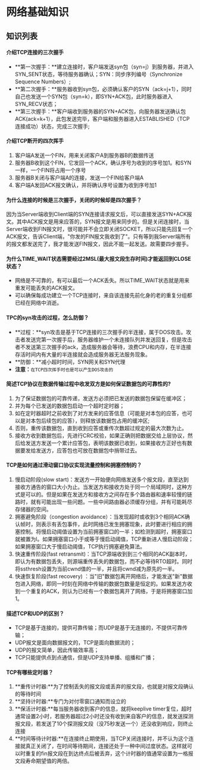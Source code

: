 网络基础知识
====
## 知识列表
#### 介绍TCP连接的三次握手
+ **第一次握手：**建立连接时，客户端发送syn包（syn=j）到服务器，并进入SYN_SENT状态，等待服务器确认；SYN：同步序列编号（Synchronize Sequence Numbers）;
+ **第二次握手：**服务器收到syn包，必须确认客户的SYN（ack=j+1），同时自己也发送一个SYN包（syn=k），即SYN+ACK包，此时服务器进入SYN_RECV状态；
+ **第三次握手：**客户端收到服务器的SYN+ACK包，向服务器发送确认包ACK(ack=k+1），此包发送完毕，客户端和服务器进入ESTABLISHED（TCP连接成功）状态，完成三次握手;

#### 介绍TCP断开的四次挥手
1. 客户端A发送一个FIN，用来关闭客户A到服务器B的数据传送
2. 服务器B收到这个FIN，它发回一个ACK，确认序号为收到的序号加1。和SYN一样，一个FIN将占用一个序号
3. 服务器B关闭与客户端A的连接，发送一个FIN给客户端A
4. 客户端A发回ACK报文确认，并将确认序号设置为收到序号加1

#### 为什么连接的时候是三次握手，关闭的时候却是四次握手？
因为当Server端收到Client端的SYN连接请求报文后，可以直接发送SYN+ACK报文。其中ACK报文是用来应答的，SYN报文是用来同步的。但是关闭连接时，当Server端收到FIN报文时，很可能并不会立即关闭SOCKET，所以只能先回复一个ACK报文，告诉Client端，"你发的FIN报文我收到了"。只有等到我Server端所有的报文都发送完了，我才能发送FIN报文，因此不能一起发送。故需要四步握手。

#### 为什么TIME_WAIT状态需要经过2MSL(最大报文段生存时间)才能返回到CLOSE状态？
+ 网络是不可靠的，有可以最后一个ACK丢失。所以TIME_WAIT状态就是用来重发可能丢失的ACK报文。
+ 可以确保每成功建立一个TCP连接时，来自该连接先前化身的老的重复分组都已经在网络中消逝。

#### TPC的syn攻击的过程，怎么防御？
+ **过程：**syn攻击是基于TCP连接的三次握手的半连接，属于DOS攻击。攻击者发送完第一次握手后，服务器维护一个未连接队列并发送回复，但是攻击者不发送第三次握手的ack，造成服务器会等待，浪费CPU和内存，在半连接存活时间内有大量的半连接就会造成服务器无法服务现象。
+ **防御：**减小超时时间，SYN网关和SYN代理
+ **注意：**`在TCP四次挥手时也是可以产生DOS攻击的`

#### 简述TCP协议在数据传输过程中收发双方是如何保证数据包的可靠性的?
1. 为了保证数据包的可靠传递，发送方必须把已发送的数据包保留在缓冲区；
1. 并为每个已发送的数据包启动一个超时定时器；
1. 如在定时器超时之前收到了对方发来的应答信息（可能是对本包的应答，也可以是对本包后续包的应答），则释放该数据包占用的缓冲区;
1. 否则，重传该数据包，直到收到应答或重传次数超过规定的最大次数为止。
1. 接收方收到数据包后，先进行CRC校验，如果正确则把数据交给上层协议，然后给发送方发送一个累计应答包，表明该数据已收到，如果接收方正好也有数据要发给发送方，应答包也可放在数据包中捎带过去。

#### TCP是如何通过滑动窗口协议实现流量控制和拥塞控制的？
1. 慢启动阶段(slow start)：发送方一开始便向网络发送多个报文段，直至达到接收方通告的窗口大小为止。当发送方和接收方处于同一个局域网时，这种方式是可以的。但是如果在发送方和接收方之间存在多个路由器和速率较慢的链路时，就有可能出现一些问题。一些中间路由器必须缓存分组，并有可能耗尽存储器的空间。
2. 拥塞避免阶段（congestion avoidance）：当发现超时或收到3个相同ACK确认帧时，则表示有丢包事件，此时网络已发生拥塞现象，此时要进行相应的拥塞控制。将慢启动阈值设置为当前拥塞窗口的一半；如检测到超时，拥塞窗口就被置为l。如果拥塞窗口小于或等于慢启动阈值，TCP重新进人慢启动阶段；如果拥塞窗口大于慢启动阈值，TCP执行拥塞避免算法。
3. 快速重传阶段(fast retransmit)：当TCP源端收到到三个相同的ACK副本时，即认为有数据包丢失，则源端重传丢失的数据包，而不必等待RTO超时。同时将ssthresh设置为当前cwnd值的一半，并且将cwnd减为原先的一半。
4. 快速恢复阶段(fast recovery) ：当"旧"数据包离开网络后，才能发送"新"数据包进入网络，即同一时刻在网络中传输的数据包数量是恒定的。如果发送方收到一个重复的ACK，则认为已经有一个数据包离开了网络，于是将拥塞窗口加1。 

#### 描述TCP和UDP的区别？
+ TCP是基于连接的，提供可靠传输；而UDP是基于无连接的，不提供可靠传输；
+ UDP报文是面向数据报文的，TCP是面向数据流的；
+ UDP的报文简单，因此传输效率高；
+ TCP只能提供点到点通信，但是UDP支持单播、组播和广播；

#### TCP有哪些定时器？
1. **重传计时器:**为了控制丢失的报文段或丢弃的报文段，也就是对报文段确认的等待时间
1. **坚持计时器:**专门为对付零窗口通知而设立的
1. **保活计时器:**每当服务器收到客户的信息，就将keeplive timer复位，超时通常设置2小时，若服务器超过2小时还没有收到来自客户的信息，就发送探测报文段，若发送了10个探测报文段（没75秒发送一个）还没收到响应，则终止连接
1. **时间等待计时器:**在连接终止期使用，当TCP关闭连接时，并不认为这个连接就真正关闭了，在时间等待期间，连接还处于一种中间过度状态。这样就可以时重复的fin报文段在到达终点后被丢弃，这个计时器的值通常设置为一格报文段寿命期望值的两倍。